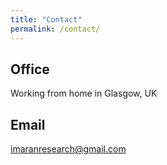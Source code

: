 ```yaml
---
title: "Contact"
permalink: /contact/
---
```


## Office

Working from home in Glasgow, UK
## Email

[imaranresearch@gmail.com](mailto:imaranresearch@gmail.com)
